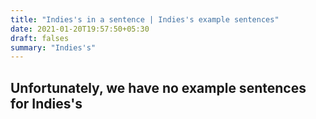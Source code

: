 ```yaml
---
title: "Indies's in a sentence | Indies's example sentences"
date: 2021-01-20T19:57:50+05:30
draft: falses
summary: "Indies's"
---
```

## Unfortunately, we have no example sentences for Indies's                 

